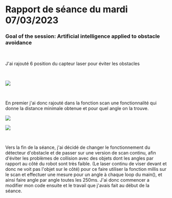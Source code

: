 # Rapport de séance du mardi 07/03/2023

### Goal of the session: Artificial intelligence applied to obstacle avoidance

<br />

J'ai rajouté 6 position du capteur laser pour éviter les obstacles 

<br />

![](Annexes/2023-03-07_Angles.jpg)

<br />

En premier j'ai donc rajouté dans la fonction scan une fonctionnalité qui donne la distance minimale obtenue et pour quel angle on la trouve.

![](Annexes/2023-03-07_MinTableau.jpg)

![](Annexes/2023-03-07_MinTableauExpl.jpg)

<br />

Vers la fin de la séance, j'ai décidé de changer le fonctionnement du détecteur d'obstacle et de passer sur une version de scan continu, afin d'éviter les problèmes de collision avec des objets dont les angles par rapport au côté du robot sont très faible. (Le laser continu de viser devant et donc ne voit pas l'objet sur le côté) pour ce faire utiliser la fonction millis sur le scan et effectuer une mesure pour un angle à chaque loop du main(), et ainsi faire angle par angle toutes les 250ms. J'ai donc commencer a modifier mon code ensuite et le travail que j'avais fait au début de la séance.